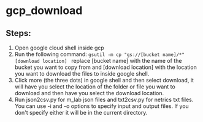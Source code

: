 # gcp_download
## Steps:
1. Open google cloud shell inside gcp
2. Run the following command:
```gsutil -m cp "gs://[bucket name]/*" [download location] ```
replace [bucket name] with the name of the bucket you want to copy from and [download location] with the location you want to download the files to inside google shell.
3. Click more (the three dots) in google shell and then select download, it will have you select the location of the folder or file you want to download and then have you select the download location.
4. Run json2csv.py for m_lab json files and txt2csv.py for netrics txt files. You can use -i and -o options to specify input and output files. If you don't specify either it will be in the current directory.